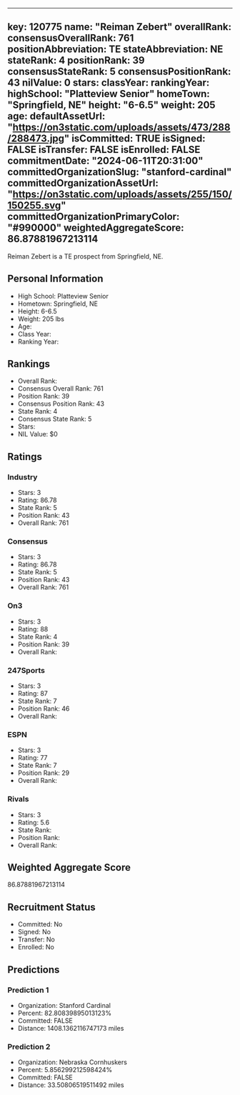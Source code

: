 ---
  key: 120775
  name: "Reiman Zebert"
  overallRank: 
  consensusOverallRank: 761
  positionAbbreviation: TE
  stateAbbreviation: NE
  stateRank: 4
  positionRank: 39
  consensusStateRank: 5
  consensusPositionRank: 43
  nilValue: 0
  stars: 
  classYear: 
  rankingYear: 
  highSchool: "Platteview Senior"
  homeTown: "Springfield, NE"
  height: "6-6.5"
  weight: 205
  age: 
  defaultAssetUrl: "https://on3static.com/uploads/assets/473/288/288473.jpg"
  isCommitted: TRUE
  isSigned: FALSE
  isTransfer: FALSE
  isEnrolled: FALSE
  commitmentDate: "2024-06-11T20:31:00"
  committedOrganizationSlug: "stanford-cardinal"
  committedOrganizationAssetUrl: "https://on3static.com/uploads/assets/255/150/150255.svg"
  committedOrganizationPrimaryColor: "#990000"
  weightedAggregateScore: 86.87881967213114
  ---
  
  Reiman Zebert is a TE prospect from Springfield, NE.
  
  ## Personal Information
  - High School: Platteview Senior
  - Hometown: Springfield, NE
  - Height: 6-6.5
  - Weight: 205 lbs
  - Age: 
  - Class Year: 
  - Ranking Year: 
  
  ## Rankings
  - Overall Rank: 
  - Consensus Overall Rank: 761
  - Position Rank: 39
  - Consensus Position Rank: 43
  - State Rank: 4
  - Consensus State Rank: 5
  - Stars: 
  - NIL Value: $0
  
  ## Ratings
  
  ### Industry
  - Stars: 3
  - Rating: 86.78
  - State Rank: 5
  - Position Rank: 43
  - Overall Rank: 761
  
  ### Consensus
  - Stars: 3
  - Rating: 86.78
  - State Rank: 5
  - Position Rank: 43
  - Overall Rank: 761
  
  ### On3
  - Stars: 3
  - Rating: 88
  - State Rank: 4
  - Position Rank: 39
  - Overall Rank: 
  
  ### 247Sports
  - Stars: 3
  - Rating: 87
  - State Rank: 7
  - Position Rank: 46
  - Overall Rank: 
  
  ### ESPN
  - Stars: 3
  - Rating: 77
  - State Rank: 7
  - Position Rank: 29
  - Overall Rank: 
  
  ### Rivals
  - Stars: 3
  - Rating: 5.6
  - State Rank: 
  - Position Rank: 
  - Overall Rank: 
  
  ## Weighted Aggregate Score
  86.87881967213114
  
  ## Recruitment Status
  - Committed: No
  - Signed: No
  - Transfer: No
  - Enrolled: No
  
  
  
  ## Predictions
  
  ### Prediction 1
  - Organization: Stanford Cardinal
  - Percent: 82.80839895013123%
  - Committed: FALSE
  - Distance: 1408.1362116747173 miles
  
  ### Prediction 2
  - Organization: Nebraska Cornhuskers
  - Percent: 5.856299212598424%
  - Committed: FALSE
  - Distance: 33.50806519511492 miles
  